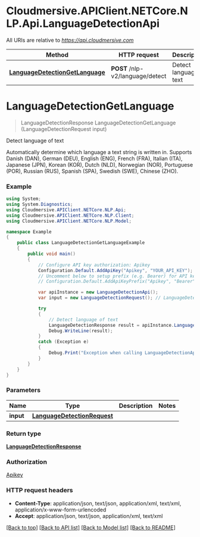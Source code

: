 # Cloudmersive.APIClient.NETCore.NLP.Api.LanguageDetectionApi

All URIs are relative to *https://api.cloudmersive.com*

Method | HTTP request | Description
------------- | ------------- | -------------
[**LanguageDetectionGetLanguage**](LanguageDetectionApi.md#languagedetectiongetlanguage) | **POST** /nlp-v2/language/detect | Detect language of text


<a name="languagedetectiongetlanguage"></a>
# **LanguageDetectionGetLanguage**
> LanguageDetectionResponse LanguageDetectionGetLanguage (LanguageDetectionRequest input)

Detect language of text

Automatically determine which language a text string is written in.  Supports Danish (DAN), German (DEU), English (ENG), French (FRA), Italian (ITA), Japanese (JPN), Korean (KOR), Dutch (NLD), Norwegian (NOR), Portuguese (POR), Russian (RUS), Spanish (SPA), Swedish (SWE), Chinese (ZHO).

### Example
```csharp
using System;
using System.Diagnostics;
using Cloudmersive.APIClient.NETCore.NLP.Api;
using Cloudmersive.APIClient.NETCore.NLP.Client;
using Cloudmersive.APIClient.NETCore.NLP.Model;

namespace Example
{
    public class LanguageDetectionGetLanguageExample
    {
        public void main()
        {
            // Configure API key authorization: Apikey
            Configuration.Default.AddApiKey("Apikey", "YOUR_API_KEY");
            // Uncomment below to setup prefix (e.g. Bearer) for API key, if needed
            // Configuration.Default.AddApiKeyPrefix("Apikey", "Bearer");

            var apiInstance = new LanguageDetectionApi();
            var input = new LanguageDetectionRequest(); // LanguageDetectionRequest | 

            try
            {
                // Detect language of text
                LanguageDetectionResponse result = apiInstance.LanguageDetectionGetLanguage(input);
                Debug.WriteLine(result);
            }
            catch (Exception e)
            {
                Debug.Print("Exception when calling LanguageDetectionApi.LanguageDetectionGetLanguage: " + e.Message );
            }
        }
    }
}
```

### Parameters

Name | Type | Description  | Notes
------------- | ------------- | ------------- | -------------
 **input** | [**LanguageDetectionRequest**](LanguageDetectionRequest.md)|  | 

### Return type

[**LanguageDetectionResponse**](LanguageDetectionResponse.md)

### Authorization

[Apikey](../README.md#Apikey)

### HTTP request headers

 - **Content-Type**: application/json, text/json, application/xml, text/xml, application/x-www-form-urlencoded
 - **Accept**: application/json, text/json, application/xml, text/xml

[[Back to top]](#) [[Back to API list]](../README.md#documentation-for-api-endpoints) [[Back to Model list]](../README.md#documentation-for-models) [[Back to README]](../README.md)

